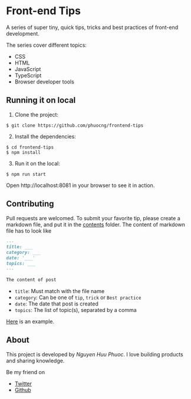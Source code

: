 # Front-end Tips

A series of super tiny, quick tips, tricks and best practices of front-end development.

The series cover different topics:

-   CSS
-   HTML
-   JavaScript
-   TypeScript
-   Browser developer tools

## Running it on local

1. Clone the project:

```shell
$ git clone https://github.com/phuocng/frontend-tips
```

2. Install the dependencies:

```shell
$ cd frontend-tips
$ npm install
```

3. Run it on the local:

```shell
$ npm run start
```

Open http://localhost:8081 in your browser to see it in action.

## Contributing

Pull requests are welcomed. To submit your favorite tip, please create a markdown file, and put it in the [contents](contents) folder.
The content of markdown file has to look like

```md
---
title: ___
category: ___
date: '___'
topics: ___
---

The content of post
```

-   `title`: Must match with the file name
-   `category`: Can be one of `tip`, `trick` or `Best practice`
-   `date`: The date that post is created
-   `topics`: The list of topic(s), separated by a comma

[Here](contents/convert-string-to-number.md) is an example.

## About

This project is developed by _Nguyen Huu Phuoc_. I love building products and sharing knowledge.

Be my friend on

-   [Twitter](https://twitter.com/nghuuphuoc)
-   [Github](https://github.com/phuocng)
